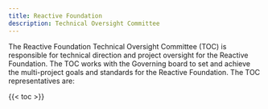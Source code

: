 ```yaml
---
title: Reactive Foundation
description: Technical Oversight Committee
---
```


The Reactive Foundation Technical Oversight Committee (TOC) is responsible for technical direction and project oversight for the Reactive Foundation. The TOC works with the Governing board to set and achieve the multi-project goals and standards for the Reactive Foundation. The TOC  representatives are:

{{< toc >}}
